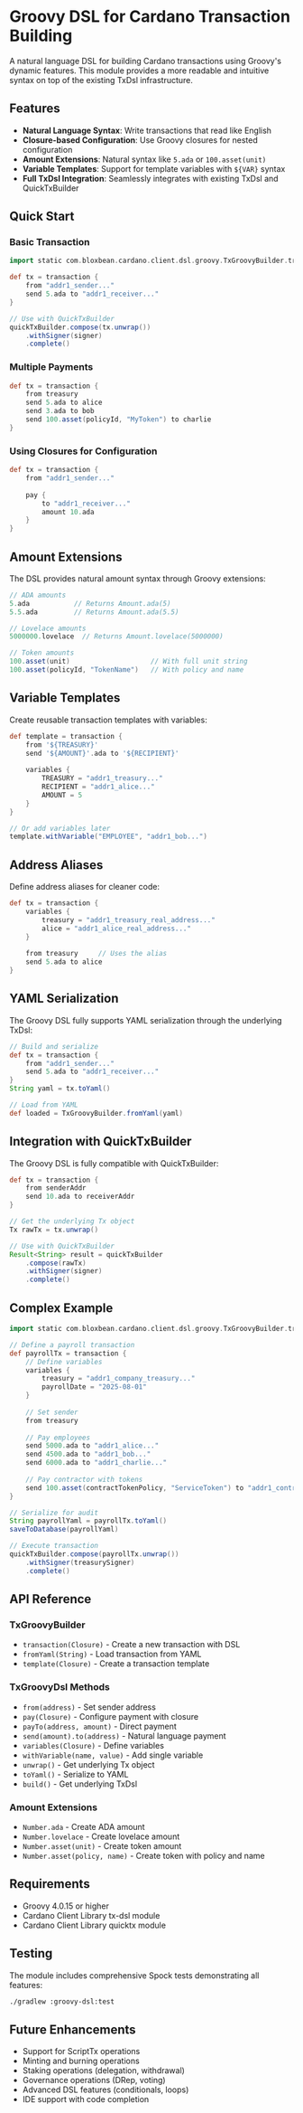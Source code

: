 # Groovy DSL for Cardano Transaction Building

A natural language DSL for building Cardano transactions using Groovy's dynamic features. This module provides a more readable and intuitive syntax on top of the existing TxDsl infrastructure.

## Features

- **Natural Language Syntax**: Write transactions that read like English
- **Closure-based Configuration**: Use Groovy closures for nested configuration
- **Amount Extensions**: Natural syntax like `5.ada` or `100.asset(unit)`
- **Variable Templates**: Support for template variables with `${VAR}` syntax
- **Full TxDsl Integration**: Seamlessly integrates with existing TxDsl and QuickTxBuilder

## Quick Start

### Basic Transaction

```groovy
import static com.bloxbean.cardano.client.dsl.groovy.TxGroovyBuilder.transaction

def tx = transaction {
    from "addr1_sender..."
    send 5.ada to "addr1_receiver..."
}

// Use with QuickTxBuilder
quickTxBuilder.compose(tx.unwrap())
    .withSigner(signer)
    .complete()
```

### Multiple Payments

```groovy
def tx = transaction {
    from treasury
    send 5.ada to alice
    send 3.ada to bob
    send 100.asset(policyId, "MyToken") to charlie
}
```

### Using Closures for Configuration

```groovy
def tx = transaction {
    from "addr1_sender..."
    
    pay {
        to "addr1_receiver..."
        amount 10.ada
    }
}
```

## Amount Extensions

The DSL provides natural amount syntax through Groovy extensions:

```groovy
// ADA amounts
5.ada           // Returns Amount.ada(5)
5.5.ada         // Returns Amount.ada(5.5)

// Lovelace amounts
5000000.lovelace  // Returns Amount.lovelace(5000000)

// Token amounts
100.asset(unit)                    // With full unit string
100.asset(policyId, "TokenName")   // With policy and name
```

## Variable Templates

Create reusable transaction templates with variables:

```groovy
def template = transaction {
    from '${TREASURY}'
    send '${AMOUNT}'.ada to '${RECIPIENT}'
    
    variables {
        TREASURY = "addr1_treasury..."
        RECIPIENT = "addr1_alice..."
        AMOUNT = 5
    }
}

// Or add variables later
template.withVariable("EMPLOYEE", "addr1_bob...")
```

## Address Aliases

Define address aliases for cleaner code:

```groovy
def tx = transaction {
    variables {
        treasury = "addr1_treasury_real_address..."
        alice = "addr1_alice_real_address..."
    }
    
    from treasury     // Uses the alias
    send 5.ada to alice
}
```

## YAML Serialization

The Groovy DSL fully supports YAML serialization through the underlying TxDsl:

```groovy
// Build and serialize
def tx = transaction {
    from "addr1_sender..."
    send 5.ada to "addr1_receiver..."
}
String yaml = tx.toYaml()

// Load from YAML
def loaded = TxGroovyBuilder.fromYaml(yaml)
```

## Integration with QuickTxBuilder

The Groovy DSL is fully compatible with QuickTxBuilder:

```groovy
def tx = transaction {
    from senderAddr
    send 10.ada to receiverAddr
}

// Get the underlying Tx object
Tx rawTx = tx.unwrap()

// Use with QuickTxBuilder
Result<String> result = quickTxBuilder
    .compose(rawTx)
    .withSigner(signer)
    .complete()
```

## Complex Example

```groovy
import static com.bloxbean.cardano.client.dsl.groovy.TxGroovyBuilder.transaction

// Define a payroll transaction
def payrollTx = transaction {
    // Define variables
    variables {
        treasury = "addr1_company_treasury..."
        payrollDate = "2025-08-01"
    }
    
    // Set sender
    from treasury
    
    // Pay employees
    send 5000.ada to "addr1_alice..."
    send 4500.ada to "addr1_bob..."
    send 6000.ada to "addr1_charlie..."
    
    // Pay contractor with tokens
    send 100.asset(contractTokenPolicy, "ServiceToken") to "addr1_contractor..."
}

// Serialize for audit
String payrollYaml = payrollTx.toYaml()
saveToDatabase(payrollYaml)

// Execute transaction
quickTxBuilder.compose(payrollTx.unwrap())
    .withSigner(treasurySigner)
    .complete()
```

## API Reference

### TxGroovyBuilder

- `transaction(Closure)` - Create a new transaction with DSL
- `fromYaml(String)` - Load transaction from YAML
- `template(Closure)` - Create a transaction template

### TxGroovyDsl Methods

- `from(address)` - Set sender address
- `pay(Closure)` - Configure payment with closure
- `payTo(address, amount)` - Direct payment
- `send(amount).to(address)` - Natural language payment
- `variables(Closure)` - Define variables
- `withVariable(name, value)` - Add single variable
- `unwrap()` - Get underlying Tx object
- `toYaml()` - Serialize to YAML
- `build()` - Get underlying TxDsl

### Amount Extensions

- `Number.ada` - Create ADA amount
- `Number.lovelace` - Create lovelace amount
- `Number.asset(unit)` - Create token amount
- `Number.asset(policy, name)` - Create token with policy and name

## Requirements

- Groovy 4.0.15 or higher
- Cardano Client Library tx-dsl module
- Cardano Client Library quicktx module

## Testing

The module includes comprehensive Spock tests demonstrating all features:

```bash
./gradlew :groovy-dsl:test
```

## Future Enhancements

- Support for ScriptTx operations
- Minting and burning operations
- Staking operations (delegation, withdrawal)
- Governance operations (DRep, voting)
- Advanced DSL features (conditionals, loops)
- IDE support with code completion